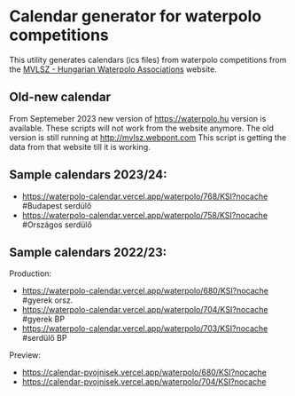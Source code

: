 # Calendar generator for waterpolo competitions

This utility generates calendars (ics files) from waterpolo competitions from the [MVLSZ - Hungarian Waterpolo Associations](https://waterpolo.hu) website.

## Old-new calendar

From Septemeber 2023 new version of https://waterpolo.hu version is available. These scripts will not work from the website anymore. The old version is still running at http://mvlsz.webpont.com This script is getting the data from that website till it is working.

## Sample calendars 2023/24:

 - https://waterpolo-calendar.vercel.app/waterpolo/768/KSI?nocache   #Budapest serdülő
 - https://waterpolo-calendar.vercel.app/waterpolo/758/KSI?nocache   #Országos serdülő

## Sample calendars 2022/23:

Production:
 - https://waterpolo-calendar.vercel.app/waterpolo/680/KSI?nocache   #gyerek orsz.
 - https://waterpolo-calendar.vercel.app/waterpolo/704/KSI?nocache   #gyerek BP
 - https://waterpolo-calendar.vercel.app/waterpolo/703/KSI?nocache   #serdülő BP
 

Preview: 
 - https://calendar-pvojnisek.vercel.app/waterpolo/680/KSI?nocache
 - https://calendar-pvojnisek.vercel.app/waterpolo/704/KSI?nocache

